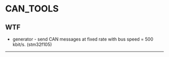 CAN_TOOLS
=======================

WTF
---

 - generator - send CAN messages at fixed rate with bus speed = 500 kbit/s. (stm32f105)
_______________________

